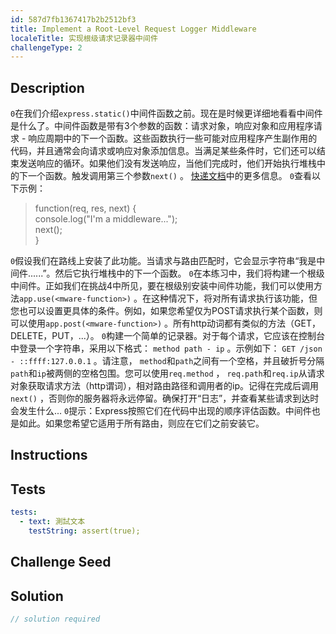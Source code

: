 ```yaml
---
id: 587d7fb1367417b2b2512bf3
title: Implement a Root-Level Request Logger Middleware
localeTitle: 实现根级请求记录器中间件
challengeType: 2
---
```


## Description
<section id='description'> <code>0</code>在我们介绍<code>express.static()</code>中间件函数之前。现在是时候更详细地看看中间件是什么了。中间件函数是带有3个参数的函数：请求对象，响应对象和应用程序请求 - 响应周期中的下一个函数。这些函数执行一些可能对应用程序产生副作用的代码，并且通常会向请求或响应对象添加信息。当满足某些条件时，它们还可以结束发送响应的循环。如果他们没有发送响应，当他们完成时，他们开始执行堆栈中的下一个函数。触发调用第三个参数<code>next()</code> 。 <a href='http://expressjs.com/en/guide/using-middleware.html' target='_blank'>快递文档</a>中的更多信息。 <code>0</code>查看以下示例： 
<blockquote>function(req, res, next) {<br>  console.log("I'm a middleware...");<br>  next();<br>}</blockquote> <code>0</code>假设我们在路线上安装了此功能。当请求与路由匹配时，它会显示字符串“我是中间件......”。然后它执行堆栈中的下一个函数。 <code>0</code>在本练习中，我们将构建一个根级中间件。正如我们在挑战4中所见，要在根级别安装中间件功能，我们可以使用方法<code>app.use(&lt;mware-function&gt;)</code> 。在这种情况下，将对所有请求执行该功能，但您也可以设置更具体的条件。例如，如果您希望仅为POST请求执行某个函数，则可以使用<code>app.post(&lt;mware-function&gt;)</code> 。所有http动词都有类似的方法（GET，DELETE，PUT，...）。 <code>0</code>构建一个简单的记录器。对于每个请求，它应该在控制台中登录一个字符串，采用以下格式： <code>method path - ip</code> 。示例如下： <code>GET /json - ::ffff:127.0.0.1</code> 。请注意， <code>method</code>和<code>path</code>之间有一个空格，并且破折号分隔<code>path</code>和<code>ip</code>被两侧的空格包围。您可以使用<code>req.method</code> ， <code>req.path</code>和<code>req.ip</code>从请求对象获取请求方法（http谓词），相对路由路径和调用者的ip。记得在完成后调用<code>next()</code> ，否则你的服务器将永远停留。确保打开“日志”，并查看某些请求到达时会发生什么... <code>0</code>提示：Express按照它们在代码中出现的顺序评估函数。中间件也是如此。如果您希望它适用于所有路由，则应在它们之前安装它。 
</section>

## Instructions
<section id='instructions'> 

</section>

## Tests
<section id='tests'>

```yml
tests:
  - text: 測試文本
    testString: assert(true);

```

</section>

## Challenge Seed
<section id='challengeSeed'>

</section>

## Solution
<section id='solution'>

```js
// solution required
```
</section>
